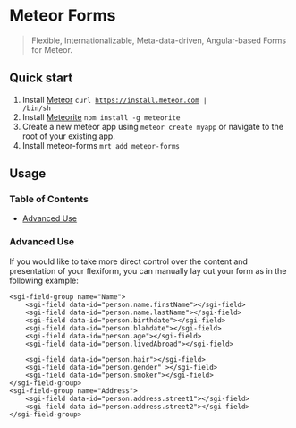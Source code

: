 Meteor Forms
============
> Flexible, Internationalizable, Meta-data-driven, Angular-based Forms for Meteor.

## Quick start
1. Install [Meteor](http://docs.meteor.com/#quickstart) <code>curl https://install.meteor.com | /bin/sh</code>
2. Install [Meteorite](https://github.com/oortcloud/meteorite#installing-meteorite) <code>npm install -g meteorite</code>
3. Create a new meteor app using <code>meteor create myapp</code> or navigate to the root of your existing app.
4. Install meteor-forms <code>mrt add meteor-forms</code>

## Usage
### Table of Contents
- [Advanced Use](http://github.com/pavlovich/meteor-forms#advanced-use)

### Advanced Use
If you would like to take more direct control over the content and presentation of your flexiform, you can manually lay out your form as in the following example:

    <sgi-field-group name="Name">
        <sgi-field data-id="person.name.firstName"></sgi-field>
        <sgi-field data-id="person.name.lastName"></sgi-field>
        <sgi-field data-id="person.birthdate"></sgi-field>
        <sgi-field data-id="person.blahdate"></sgi-field>
        <sgi-field data-id="person.age"></sgi-field>
        <sgi-field data-id="person.livedAbroad"></sgi-field>

        <sgi-field data-id="person.hair"></sgi-field>
        <sgi-field data-id="person.gender" ></sgi-field>
        <sgi-field data-id="person.smoker"></sgi-field>
    </sgi-field-group>
    <sgi-field-group name="Address">
        <sgi-field data-id="person.address.street1"></sgi-field>
        <sgi-field data-id="person.address.street2"></sgi-field>
    </sgi-field-group>
